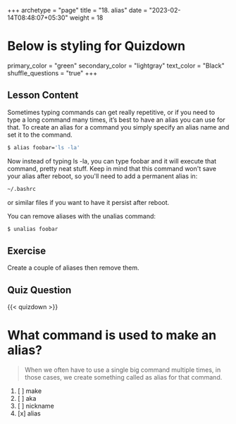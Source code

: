 +++
archetype = "page"
title = "18. alias"
date = "2023-02-14T08:48:07+05:30"
weight = 18
# Below is styling for Quizdown
primary_color = "green"
secondary_color = "lightgray"
text_color = "Black"
shuffle_questions = "true"
+++

## Lesson Content

Sometimes typing commands can get really repetitive, or if you need to type a long command many times, it’s best to have an alias you can use for that. To create an alias for a command you simply specify an alias name and set it to the command. 

```bash
$ alias foobar='ls -la'
```

Now instead of typing ls -la, you can type foobar and it will execute that command, pretty neat stuff. Keep in mind that this command won't save your alias after reboot, so you'll need to add a permanent alias in:

```bash
~/.bashrc
```

or similar files if you want to have it persist after reboot.

You can remove aliases with the unalias command: 

```bash
$ unalias foobar
```

## Exercise

Create a couple of aliases then remove them.

## Quiz Question

{{< quizdown >}}

# What command is used to make an alias?

> When we often have to use a single big command multiple times, in those cases, we create something called as alias for that command.

1. [ ] make
2. [ ] aka
3. [ ] nickname
4. [x] alias

